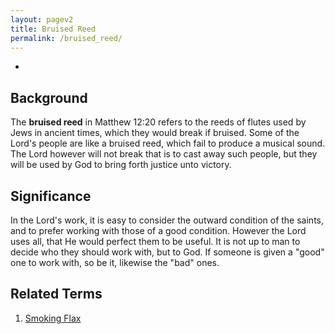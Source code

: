 ```yaml
---
layout: pagev2
title: Bruised Reed
permalink: /bruised_reed/
---
```

- [](#)

## Background

The **bruised reed** in Matthew 12:20 refers to the reeds of flutes used by Jews in ancient times, which they would break if bruised. Some of the Lord's people are like a bruised reed, which fail to produce a musical sound. The Lord however will not break that is to cast away such people, but they will be used by God to bring forth justice unto victory.

## Significance

In the Lord's work, it is easy to consider the outward condition of the saints, and to prefer working with those of a good condition. However the Lord uses all, that He would perfect them to be useful. It is not up to man to decide who they should work with, but to God. If someone is given a "good" one to work with, so be it, likewise the "bad" ones.

## Related Terms
1. [Smoking Flax](../smoking_flax)